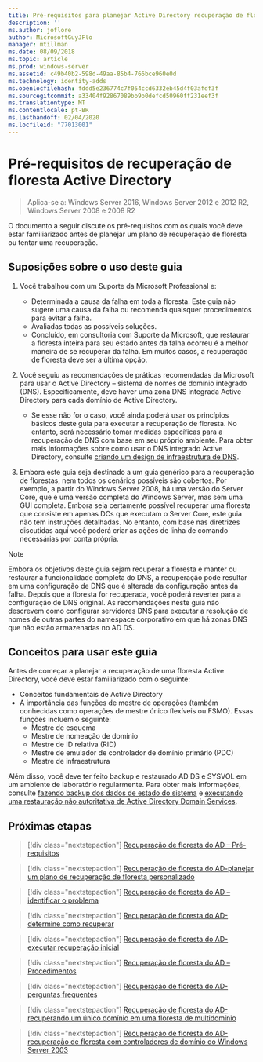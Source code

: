 ```yaml
---
title: Pré-requisitos para planejar Active Directory recuperação de floresta
description: ''
ms.author: joflore
author: MicrosoftGuyJFlo
manager: mtillman
ms.date: 08/09/2018
ms.topic: article
ms.prod: windows-server
ms.assetid: c49b40b2-598d-49aa-85b4-766bce960e0d
ms.technology: identity-adds
ms.openlocfilehash: fddd5e236774c7f054ccd6332eb45d4f03afdf3f
ms.sourcegitcommit: a33404f92867089bb9b0defcd50960ff231eef3f
ms.translationtype: MT
ms.contentlocale: pt-BR
ms.lasthandoff: 02/04/2020
ms.locfileid: "77013001"
---
```

# <a name="active-directory-forest-recovery-prerequisites"></a>Pré-requisitos de recuperação de floresta Active Directory

> Aplica-se a: Windows Server 2016, Windows Server 2012 e 2012 R2, Windows Server 2008 e 2008 R2

O documento a seguir discute os pré-requisitos com os quais você deve estar familiarizado antes de planejar um plano de recuperação de floresta ou tentar uma recuperação.

## <a name="assumptions-for-using-this-guide"></a>Suposições sobre o uso deste guia

1. Você trabalhou com um Suporte da Microsoft Professional e:
   - Determinada a causa da falha em toda a floresta. Este guia não sugere uma causa da falha ou recomenda quaisquer procedimentos para evitar a falha.
   - Avaliadas todas as possíveis soluções.  
   - Concluído, em consultoria com Suporte da Microsoft, que restaurar a floresta inteira para seu estado antes da falha ocorreu é a melhor maneira de se recuperar da falha. Em muitos casos, a recuperação de floresta deve ser a última opção.

1. Você seguiu as recomendações de práticas recomendadas da Microsoft para usar o Active Directory – sistema de nomes de domínio integrado (DNS). Especificamente, deve haver uma zona DNS integrada Active Directory para cada domínio de Active Directory.
   - Se esse não for o caso, você ainda poderá usar os princípios básicos deste guia para executar a recuperação de floresta. No entanto, será necessário tomar medidas específicas para a recuperação de DNS com base em seu próprio ambiente. Para obter mais informações sobre como usar o DNS integrado Active Directory, consulte [criando um design de infraestrutura de DNS](../../ad-ds/plan/Creating-a-DNS-Infrastructure-Design.md).

1. Embora este guia seja destinado a um guia genérico para a recuperação de florestas, nem todos os cenários possíveis são cobertos. Por exemplo, a partir do Windows Server 2008, há uma versão do Server Core, que é uma versão completa do Windows Server, mas sem uma GUI completa. Embora seja certamente possível recuperar uma floresta que consiste em apenas DCs que executam o Server Core, este guia não tem instruções detalhadas. No entanto, com base nas diretrizes discutidas aqui você poderá criar as ações de linha de comando necessárias por conta própria.  

> [!NOTE]
> Embora os objetivos deste guia sejam recuperar a floresta e manter ou restaurar a funcionalidade completa do DNS, a recuperação pode resultar em uma configuração de DNS que é alterada da configuração antes da falha. Depois que a floresta for recuperada, você poderá reverter para a configuração de DNS original. As recomendações neste guia não descrevem como configurar servidores DNS para executar a resolução de nomes de outras partes do namespace corporativo em que há zonas DNS que não estão armazenadas no AD DS.  

## <a name="concepts-for-using-this-guide"></a>Conceitos para usar este guia

Antes de começar a planejar a recuperação de uma floresta Active Directory, você deve estar familiarizado com o seguinte:  
  
- Conceitos fundamentais de Active Directory  
- A importância das funções de mestre de operações (também conhecidas como operações de mestre único flexíveis ou FSMO). Essas funções incluem o seguinte:  
  - Mestre de esquema
  - Mestre de nomeação de domínio
  - Mestre de ID relativa (RID)
  - Mestre de emulador de controlador de domínio primário (PDC)
  - Mestre de infraestrutura

Além disso, você deve ter feito backup e restaurado AD DS e SYSVOL em um ambiente de laboratório regularmente. Para obter mais informações, consulte [fazendo backup dos dados de estado do sistema](AD-Forest-Recovery-Procedures.md) e [executando uma restauração não autoritativa de Active Directory Domain Services](AD-Forest-Recovery-Procedures.md).

## <a name="next-steps"></a>Próximas etapas

> [!div class="nextstepaction"]
> [Recuperação de floresta do AD – Pré-requisitos](AD-Forest-Recovery-Prerequisties.md)

> [!div class="nextstepaction"]
> [Recuperação de floresta do AD-planejar um plano de recuperação de floresta personalizado](AD-Forest-Recovery-Devising-a-Plan.md)

> [!div class="nextstepaction"]
> [Recuperação de floresta do AD – identificar o problema](AD-Forest-Recovery-Identify-the-Problem.md)

> [!div class="nextstepaction"]
> [Recuperação de floresta do AD-determine como recuperar](AD-Forest-Recovery-Determine-how-to-Recover.md)

> [!div class="nextstepaction"]
> [Recuperação de floresta do AD-executar recuperação inicial](AD-Forest-Recovery-Perform-initial-recovery.md)

> [!div class="nextstepaction"]
> [Recuperação de floresta do AD – Procedimentos](AD-Forest-Recovery-Procedures.md)

> [!div class="nextstepaction"]
> [Recuperação de floresta do AD-perguntas frequentes](AD-Forest-Recovery-FAQ.md)

> [!div class="nextstepaction"]
> [Recuperação de floresta do AD-recuperando um único domínio em uma floresta de multidomínio](AD-Forest-Recovery-Single-Domain-in-Multidomain-Recovery.md)

> [!div class="nextstepaction"]
> [Recuperação de floresta do AD-recuperação de floresta com controladores de domínio do Windows Server 2003](AD-Forest-Recovery-Windows-Server-2003.md)
